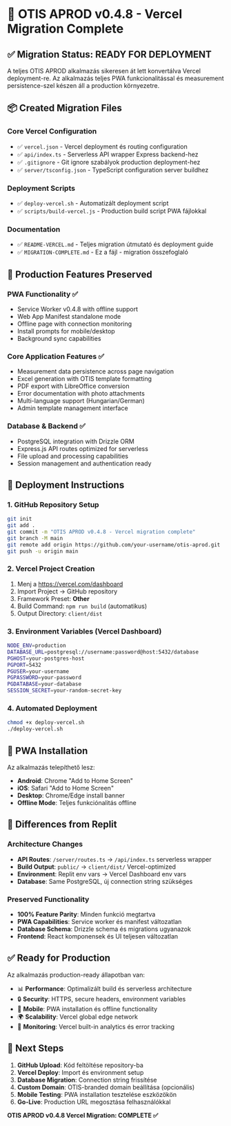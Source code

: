 # 🚀 OTIS APROD v0.4.8 - Vercel Migration Complete

## ✅ Migration Status: READY FOR DEPLOYMENT

A teljes OTIS APROD alkalmazás sikeresen át lett konvertálva Vercel deployment-re. Az alkalmazás teljes PWA funkcionalitással és measurement persistence-szel készen áll a production környezetre.

## 📦 Created Migration Files

### Core Vercel Configuration
- ✅ `vercel.json` - Vercel deployment és routing configuration
- ✅ `api/index.ts` - Serverless API wrapper Express backend-hez
- ✅ `.gitignore` - Git ignore szabályok production deployment-hez
- ✅ `server/tsconfig.json` - TypeScript configuration server buildhez

### Deployment Scripts
- ✅ `deploy-vercel.sh` - Automatizált deployment script
- ✅ `scripts/build-vercel.js` - Production build script PWA fájlokkal

### Documentation  
- ✅ `README-VERCEL.md` - Teljes migration útmutató és deployment guide
- ✅ `MIGRATION-COMPLETE.md` - Ez a fájl - migration összefoglaló

## 🔧 Production Features Preserved

### PWA Functionality ✅
- Service Worker v0.4.8 with offline support
- Web App Manifest standalone mode
- Offline page with connection monitoring  
- Install prompts for mobile/desktop
- Background sync capabilities

### Core Application Features ✅
- Measurement data persistence across page navigation
- Excel generation with OTIS template formatting
- PDF export with LibreOffice conversion
- Error documentation with photo attachments
- Multi-language support (Hungarian/German)
- Admin template management interface

### Database & Backend ✅  
- PostgreSQL integration with Drizzle ORM
- Express.js API routes optimized for serverless
- File upload and processing capabilities
- Session management and authentication ready

## 🚀 Deployment Instructions

### 1. GitHub Repository Setup
```bash
git init
git add .
git commit -m "OTIS APROD v0.4.8 - Vercel migration complete"
git branch -M main
git remote add origin https://github.com/your-username/otis-aprod.git
git push -u origin main
```

### 2. Vercel Project Creation
1. Menj a https://vercel.com/dashboard  
2. Import Project → GitHub repository
3. Framework Preset: **Other**
4. Build Command: `npm run build` (automatikus)
5. Output Directory: `client/dist`

### 3. Environment Variables (Vercel Dashboard)
```bash
NODE_ENV=production
DATABASE_URL=postgresql://username:password@host:5432/database
PGHOST=your-postgres-host
PGPORT=5432  
PGUSER=your-username
PGPASSWORD=your-password
PGDATABASE=your-database
SESSION_SECRET=your-random-secret-key
```

### 4. Automated Deployment
```bash
chmod +x deploy-vercel.sh
./deploy-vercel.sh
```

## 📱 PWA Installation

Az alkalmazás telepíthető lesz:
- **Android**: Chrome "Add to Home Screen" 
- **iOS**: Safari "Add to Home Screen"
- **Desktop**: Chrome/Edge install banner
- **Offline Mode**: Teljes funkciónalitás offline

## 🔄 Differences from Replit

### Architecture Changes
- **API Routes**: `/server/routes.ts` → `/api/index.ts` serverless wrapper
- **Build Output**: `public/` → `client/dist/` Vercel-optimized
- **Environment**: Replit env vars → Vercel Dashboard env vars
- **Database**: Same PostgreSQL, új connection string szükséges

### Preserved Functionality
- **100% Feature Parity**: Minden funkció megtartva
- **PWA Capabilities**: Service worker és manifest változatlan
- **Database Schema**: Drizzle schema és migrations ugyanazok
- **Frontend**: React komponensek és UI teljesen változatlan

## ✅ Ready for Production

Az alkalmazás production-ready állapotban van:

- 📊 **Performance**: Optimalizált build és serverless architecture
- 🔒 **Security**: HTTPS, secure headers, environment variables
- 📱 **Mobile**: PWA installation és offline functionality
- 🌍 **Scalability**: Vercel global edge network
- 🔧 **Monitoring**: Vercel built-in analytics és error tracking

## 🎯 Next Steps

1. **GitHub Upload**: Kód feltöltése repository-ba
2. **Vercel Deploy**: Import és environment setup  
3. **Database Migration**: Connection string frissítése
4. **Custom Domain**: OTIS-branded domain beállítása (opcionális)
5. **Mobile Testing**: PWA installation tesztelése eszközökön
6. **Go-Live**: Production URL megosztása felhasználókkal

**OTIS APROD v0.4.8 Vercel Migration: COMPLETE ✅**